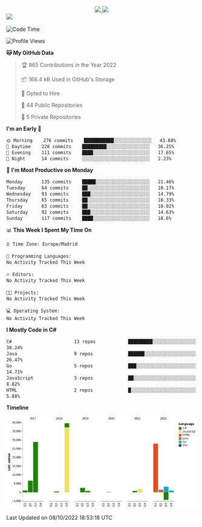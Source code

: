 <div align="center">
  <a href="https://github.com/arielsrv">
    <img height="180em" src="https://github-readme-stats.vercel.app/api?username=arielsrv&show_icons=true&theme=radical&include_all_commits=true&count_private=true"/>
    <img height="180em" src="https://github-readme-stats.vercel.app/api/top-langs/?username=arielsrv&layout=compact&langs_count=7&theme=radical"/>
</div>

<div>
  <a href="https://www.linkedin.com/in/arielpineiro/" target="_blank"><img src="https://img.shields.io/badge/-LinkedIn-%230077B5?style=for-the-badge&logo=linkedin&logoColor=white" target="_blank"></a>
</div>

<!--START_SECTION:waka-->
![Code Time](http://img.shields.io/badge/Code%20Time-0%20secs-blue)

![Profile Views](http://img.shields.io/badge/Profile%20Views-182-blue)

**🐱 My GitHub Data** 

> 🏆 865 Contributions in the Year 2022
 > 
> 📦 168.4 kB Used in GitHub's Storage 
 > 
> 💼 Opted to Hire
 > 
> 📜 44 Public Repositories 
 > 
> 🔑 5 Private Repositories  
 > 
**I'm an Early 🐤** 

```text
🌞 Morning    276 commits    ███████████░░░░░░░░░░░░░░   43.88% 
🌆 Daytime    228 commits    █████████░░░░░░░░░░░░░░░░   36.25% 
🌃 Evening    111 commits    ████░░░░░░░░░░░░░░░░░░░░░   17.65% 
🌙 Night      14 commits     ░░░░░░░░░░░░░░░░░░░░░░░░░   2.23%

```
📅 **I'm Most Productive on Monday** 

```text
Monday       135 commits    █████░░░░░░░░░░░░░░░░░░░░   21.46% 
Tuesday      64 commits     ██░░░░░░░░░░░░░░░░░░░░░░░   10.17% 
Wednesday    93 commits     ███░░░░░░░░░░░░░░░░░░░░░░   14.79% 
Thursday     65 commits     ██░░░░░░░░░░░░░░░░░░░░░░░   10.33% 
Friday       63 commits     ██░░░░░░░░░░░░░░░░░░░░░░░   10.02% 
Saturday     92 commits     ███░░░░░░░░░░░░░░░░░░░░░░   14.63% 
Sunday       117 commits    ████░░░░░░░░░░░░░░░░░░░░░   18.6%

```


📊 **This Week I Spent My Time On** 

```text
⌚︎ Time Zone: Europe/Madrid

💬 Programming Languages: 
No Activity Tracked This Week

🔥 Editors: 
No Activity Tracked This Week

🐱‍💻 Projects: 
No Activity Tracked This Week

💻 Operating System: 
No Activity Tracked This Week

```

**I Mostly Code in C#** 

```text
C#                       13 repos            █████████░░░░░░░░░░░░░░░░   38.24% 
Java                     9 repos             ██████░░░░░░░░░░░░░░░░░░░   26.47% 
Go                       5 repos             ███░░░░░░░░░░░░░░░░░░░░░░   14.71% 
JavaScript               3 repos             ██░░░░░░░░░░░░░░░░░░░░░░░   8.82% 
HTML                     2 repos             █░░░░░░░░░░░░░░░░░░░░░░░░   5.88%

```


**Timeline**

![Chart not found](https://raw.githubusercontent.com/arielsrv/arielsrv/main/charts/bar_graph.png) 


 Last Updated on 08/10/2022 18:53:18 UTC
<!--END_SECTION:waka-->
